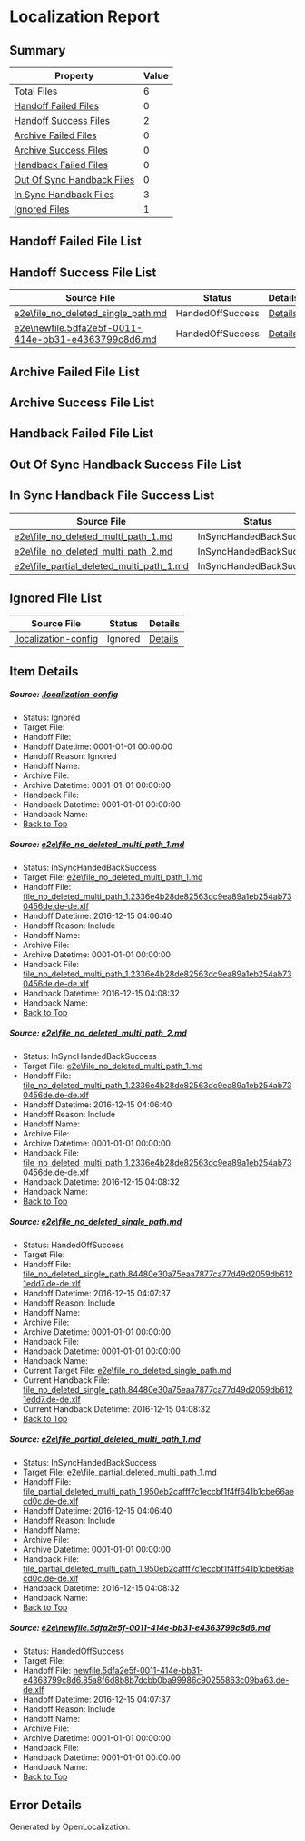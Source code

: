 # <a name='report-top'></a> Localization Report

## Summary
 Property | Value 
 -------- | ----- 
 Total Files | 6
[ Handoff Failed Files ](#handoff-failed-list)| 0
[ Handoff Success Files ](#handoff-success-list)| 2
[ Archive Failed Files ](#archive-failed-list)| 0
[ Archive Success Files ](#archive-success-list)| 0
[ Handback Failed Files ](#handback-failed-list)| 0
[ Out Of Sync Handback Files ](#outofsync-handback-success-list)| 0
[ In Sync Handback Files ](#insync-handback-success-list)| 3
[ Ignored Files ](#ignored-list)| 1

## <a name='handoff-failed-list'></a> Handoff Failed File List

## <a name='handoff-success-list'></a> Handoff Success File List
 Source File | Status | Details 
 ----------- | ------ | ------- 
 [e2e\file_no_deleted_single_path.md](https://github.com/OpenLocalizationTestOrg/ol-test0/blob/ab71b50c65b377597fe6e36f581451740cdcbabf/e2e/file_no_deleted_single_path.md) | HandedOffSuccess | [Details](#4c1af6a2eb647ed971067552e5e3487c0284557b3)
 [e2e\newfile.5dfa2e5f-0011-414e-bb31-e4363799c8d6.md](https://github.com/OpenLocalizationTestOrg/ol-test0/blob/ab71b50c65b377597fe6e36f581451740cdcbabf/e2e/newfile.5dfa2e5f-0011-414e-bb31-e4363799c8d6.md) | HandedOffSuccess | [Details](#1f8c5191d24a0a49257671a99b4a0e9166220cc95)

## <a name='archive-failed-list'></a> Archive Failed File List

## <a name='archive-success-list'></a> Archive Success File List

## <a name='handback-failed-list'></a> Handback Failed File List

## <a name='outofsync-handback-success-list'></a> Out Of Sync Handback Success File List

## <a name='insync-handback-success-list'></a> In Sync Handback File Success List
 Source File | Status | Details 
 ----------- | ------ | ------- 
 [e2e\file_no_deleted_multi_path_1.md](https://github.com/OpenLocalizationTestOrg/ol-test0/blob/1774797e73b7e463ff7eb54a241344c1e87c3fe9/e2e/file_no_deleted_multi_path_1.md) | InSyncHandedBackSuccess | [Details](#757e4f9701373d9eec1baa4eeabdd4002dd24ff71)
 [e2e\file_no_deleted_multi_path_2.md](https://github.com/OpenLocalizationTestOrg/ol-test0/blob/ab71b50c65b377597fe6e36f581451740cdcbabf/e2e/file_no_deleted_multi_path_2.md) | InSyncHandedBackSuccess | [Details](#757e4f9701373d9eec1baa4eeabdd4002dd24ff72)
 [e2e\file_partial_deleted_multi_path_1.md](https://github.com/OpenLocalizationTestOrg/ol-test0/blob/1774797e73b7e463ff7eb54a241344c1e87c3fe9/e2e/file_partial_deleted_multi_path_1.md) | InSyncHandedBackSuccess | [Details](#5870f49525006cd0d46b2f2318889886a189e85f4)

## <a name='ignored-list'></a> Ignored File List
 Source File | Status | Details 
 ----------- | ------ | ------- 
 [.localization-config](https://github.com/OpenLocalizationTestOrg/ol-test0/blob/ab71b50c65b377597fe6e36f581451740cdcbabf/.localization-config) | Ignored | [Details](#cb0632cf59c1387fc1742bfb9fa3c47f87e2e5c90)

## Item Details
##### <a name='cb0632cf59c1387fc1742bfb9fa3c47f87e2e5c90'></a> Source: [.localization-config](https://github.com/OpenLocalizationTestOrg/ol-test0/blob/ab71b50c65b377597fe6e36f581451740cdcbabf/.localization-config)
* Status: Ignored
* Target File: 
* Handoff File: 
* Handoff Datetime: 0001-01-01 00:00:00
* Handoff Reason: Ignored
* Handoff Name: 
* Archive File: 
* Archive Datetime: 0001-01-01 00:00:00
* Handback File: 
* Handback Datetime: 0001-01-01 00:00:00
* Handback Name: 
* [Back to Top](#report-top)

##### <a name='757e4f9701373d9eec1baa4eeabdd4002dd24ff71'></a> Source: [e2e\file_no_deleted_multi_path_1.md](https://github.com/OpenLocalizationTestOrg/ol-test0/blob/1774797e73b7e463ff7eb54a241344c1e87c3fe9/e2e/file_no_deleted_multi_path_1.md)
* Status: InSyncHandedBackSuccess
* Target File: [e2e\file_no_deleted_multi_path_1.md](https://github.com/OpenLocalizationTestOrg/ol-test0-dede/blob/6f9c28cb5679118ce0e3d17552d4c8eb2643cf37/e2e/file_no_deleted_multi_path_1.md)
* Handoff File: [file_no_deleted_multi_path_1.2336e4b28de82563dc9ea89a1eb254ab730456de.de-de.xlf](https://github.com/OpenLocalizationTestOrg/ol-test0-handoff/blob/4d001dbbbc808a0619f9f1ef186f16b4cafbe765/ol-handoff/OpenLocalizationTestOrg/ol-test0-dede/xinjiang/mt/file_no_deleted_multi_path_1.2336e4b28de82563dc9ea89a1eb254ab730456de.de-de.xlf)
* Handoff Datetime: 2016-12-15 04:06:40
* Handoff Reason: Include
* Handoff Name: 
* Archive File: 
* Archive Datetime: 0001-01-01 00:00:00
* Handback File: [file_no_deleted_multi_path_1.2336e4b28de82563dc9ea89a1eb254ab730456de.de-de.xlf](https://github.com/OpenLocalizationTestOrg/ol-test0-handback/blob/dd3d8c54ff61ec2e6cc84e63f389ecc1aebae51b/ol-handback/OpenLocalizationTestOrg/ol-test0-dede/xinjiang/mt/file_no_deleted_multi_path_1.2336e4b28de82563dc9ea89a1eb254ab730456de.de-de.xlf)
* Handback Datetime: 2016-12-15 04:08:32
* Handback Name: 
* [Back to Top](#report-top)

##### <a name='757e4f9701373d9eec1baa4eeabdd4002dd24ff72'></a> Source: [e2e\file_no_deleted_multi_path_2.md](https://github.com/OpenLocalizationTestOrg/ol-test0/blob/ab71b50c65b377597fe6e36f581451740cdcbabf/e2e/file_no_deleted_multi_path_2.md)
* Status: InSyncHandedBackSuccess
* Target File: [e2e\file_no_deleted_multi_path_1.md](https://github.com/OpenLocalizationTestOrg/ol-test0-dede/blob/6f9c28cb5679118ce0e3d17552d4c8eb2643cf37/e2e/file_no_deleted_multi_path_1.md)
* Handoff File: [file_no_deleted_multi_path_1.2336e4b28de82563dc9ea89a1eb254ab730456de.de-de.xlf](https://github.com/OpenLocalizationTestOrg/ol-test0-handoff/blob/4d001dbbbc808a0619f9f1ef186f16b4cafbe765/ol-handoff/OpenLocalizationTestOrg/ol-test0-dede/xinjiang/mt/file_no_deleted_multi_path_1.2336e4b28de82563dc9ea89a1eb254ab730456de.de-de.xlf)
* Handoff Datetime: 2016-12-15 04:06:40
* Handoff Reason: Include
* Handoff Name: 
* Archive File: 
* Archive Datetime: 0001-01-01 00:00:00
* Handback File: [file_no_deleted_multi_path_1.2336e4b28de82563dc9ea89a1eb254ab730456de.de-de.xlf](https://github.com/OpenLocalizationTestOrg/ol-test0-handback/blob/dd3d8c54ff61ec2e6cc84e63f389ecc1aebae51b/ol-handback/OpenLocalizationTestOrg/ol-test0-dede/xinjiang/mt/file_no_deleted_multi_path_1.2336e4b28de82563dc9ea89a1eb254ab730456de.de-de.xlf)
* Handback Datetime: 2016-12-15 04:08:32
* Handback Name: 
* [Back to Top](#report-top)

##### <a name='4c1af6a2eb647ed971067552e5e3487c0284557b3'></a> Source: [e2e\file_no_deleted_single_path.md](https://github.com/OpenLocalizationTestOrg/ol-test0/blob/ab71b50c65b377597fe6e36f581451740cdcbabf/e2e/file_no_deleted_single_path.md)
* Status: HandedOffSuccess
* Target File: 
* Handoff File: [file_no_deleted_single_path.84480e30a75eaa7877ca77d49d2059db6121edd7.de-de.xlf](https://github.com/OpenLocalizationTestOrg/ol-test0-handoff/blob/cae8de8d0a29ea5e2f499fb5922ae0a718aadb0d/ol-handoff/OpenLocalizationTestOrg/ol-test0-dede/xinjiang/mt/file_no_deleted_single_path.84480e30a75eaa7877ca77d49d2059db6121edd7.de-de.xlf)
* Handoff Datetime: 2016-12-15 04:07:37
* Handoff Reason: Include
* Handoff Name: 
* Archive File: 
* Archive Datetime: 0001-01-01 00:00:00
* Handback File: 
* Handback Datetime: 0001-01-01 00:00:00
* Handback Name: 
* Current Target File: [e2e\file_no_deleted_single_path.md](https://github.com/OpenLocalizationTestOrg/ol-test0-dede/blob/6f9c28cb5679118ce0e3d17552d4c8eb2643cf37/e2e/file_no_deleted_single_path.md)
* Current Handback File: [file_no_deleted_single_path.84480e30a75eaa7877ca77d49d2059db6121edd7.de-de.xlf](https://github.com/OpenLocalizationTestOrg/ol-test0-handback/blob/dd3d8c54ff61ec2e6cc84e63f389ecc1aebae51b/ol-handback/OpenLocalizationTestOrg/ol-test0-dede/xinjiang/mt/file_no_deleted_single_path.84480e30a75eaa7877ca77d49d2059db6121edd7.de-de.xlf)
* Current Handback Datetime: 2016-12-15 04:08:32
* [Back to Top](#report-top)

##### <a name='5870f49525006cd0d46b2f2318889886a189e85f4'></a> Source: [e2e\file_partial_deleted_multi_path_1.md](https://github.com/OpenLocalizationTestOrg/ol-test0/blob/1774797e73b7e463ff7eb54a241344c1e87c3fe9/e2e/file_partial_deleted_multi_path_1.md)
* Status: InSyncHandedBackSuccess
* Target File: [e2e\file_partial_deleted_multi_path_1.md](https://github.com/OpenLocalizationTestOrg/ol-test0-dede/blob/6f9c28cb5679118ce0e3d17552d4c8eb2643cf37/e2e/file_partial_deleted_multi_path_1.md)
* Handoff File: [file_partial_deleted_multi_path_1.950eb2cafff7c1eccbf1f4ff641b1cbe66aecd0c.de-de.xlf](https://github.com/OpenLocalizationTestOrg/ol-test0-handoff/blob/4d001dbbbc808a0619f9f1ef186f16b4cafbe765/ol-handoff/OpenLocalizationTestOrg/ol-test0-dede/xinjiang/mt/file_partial_deleted_multi_path_1.950eb2cafff7c1eccbf1f4ff641b1cbe66aecd0c.de-de.xlf)
* Handoff Datetime: 2016-12-15 04:06:40
* Handoff Reason: Include
* Handoff Name: 
* Archive File: 
* Archive Datetime: 0001-01-01 00:00:00
* Handback File: [file_partial_deleted_multi_path_1.950eb2cafff7c1eccbf1f4ff641b1cbe66aecd0c.de-de.xlf](https://github.com/OpenLocalizationTestOrg/ol-test0-handback/blob/dd3d8c54ff61ec2e6cc84e63f389ecc1aebae51b/ol-handback/OpenLocalizationTestOrg/ol-test0-dede/xinjiang/mt/file_partial_deleted_multi_path_1.950eb2cafff7c1eccbf1f4ff641b1cbe66aecd0c.de-de.xlf)
* Handback Datetime: 2016-12-15 04:08:32
* Handback Name: 
* [Back to Top](#report-top)

##### <a name='1f8c5191d24a0a49257671a99b4a0e9166220cc95'></a> Source: [e2e\newfile.5dfa2e5f-0011-414e-bb31-e4363799c8d6.md](https://github.com/OpenLocalizationTestOrg/ol-test0/blob/ab71b50c65b377597fe6e36f581451740cdcbabf/e2e/newfile.5dfa2e5f-0011-414e-bb31-e4363799c8d6.md)
* Status: HandedOffSuccess
* Target File: 
* Handoff File: [newfile.5dfa2e5f-0011-414e-bb31-e4363799c8d6.85a8f6d8b8b7dcbb0ba99986c90255863c09ba63.de-de.xlf](https://github.com/OpenLocalizationTestOrg/ol-test0-handoff/blob/cae8de8d0a29ea5e2f499fb5922ae0a718aadb0d/ol-handoff/OpenLocalizationTestOrg/ol-test0-dede/xinjiang/mt/newfile.5dfa2e5f-0011-414e-bb31-e4363799c8d6.85a8f6d8b8b7dcbb0ba99986c90255863c09ba63.de-de.xlf)
* Handoff Datetime: 2016-12-15 04:07:37
* Handoff Reason: Include
* Handoff Name: 
* Archive File: 
* Archive Datetime: 0001-01-01 00:00:00
* Handback File: 
* Handback Datetime: 0001-01-01 00:00:00
* Handback Name: 
* [Back to Top](#report-top)


## Error Details

Generated by OpenLocalization.
